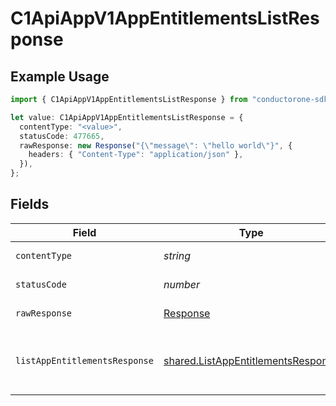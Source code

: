 # C1ApiAppV1AppEntitlementsListResponse

## Example Usage

```typescript
import { C1ApiAppV1AppEntitlementsListResponse } from "conductorone-sdk-typescript/sdk/models/operations";

let value: C1ApiAppV1AppEntitlementsListResponse = {
  contentType: "<value>",
  statusCode: 477665,
  rawResponse: new Response("{\"message\": \"hello world\"}", {
    headers: { "Content-Type": "application/json" },
  }),
};
```

## Fields

| Field                                                                                                 | Type                                                                                                  | Required                                                                                              | Description                                                                                           |
| ----------------------------------------------------------------------------------------------------- | ----------------------------------------------------------------------------------------------------- | ----------------------------------------------------------------------------------------------------- | ----------------------------------------------------------------------------------------------------- |
| `contentType`                                                                                         | *string*                                                                                              | :heavy_check_mark:                                                                                    | HTTP response content type for this operation                                                         |
| `statusCode`                                                                                          | *number*                                                                                              | :heavy_check_mark:                                                                                    | HTTP response status code for this operation                                                          |
| `rawResponse`                                                                                         | [Response](https://developer.mozilla.org/en-US/docs/Web/API/Response)                                 | :heavy_check_mark:                                                                                    | Raw HTTP response; suitable for custom response parsing                                               |
| `listAppEntitlementsResponse`                                                                         | [shared.ListAppEntitlementsResponse](../../../sdk/models/shared/listappentitlementsresponse.md)       | :heavy_minus_sign:                                                                                    | The ListAppEntitlementsResponse message contains a list of results and a nextPageToken if applicable. |